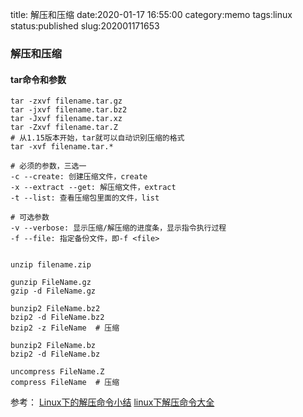 title: 解压和压缩
date:2020-01-17 16:55:00
category:memo
tags:linux
status:published
slug:202001171653

### 解压和压缩

#### tar命令和参数

```shell
tar -zxvf filename.tar.gz  
tar -jxvf filename.tar.bz2  
tar -Jxvf filename.tar.xz
tar -Zxvf filename.tar.Z
# 从1.15版本开始，tar就可以自动识别压缩的格式
tar -xvf filename.tar.*
```

```shell
# 必须的参数，三选一
-c --create: 创建压缩文件，create
-x --extract --get: 解压缩文件，extract
-t --list: 查看压缩包里面的文件，list

# 可选参数
-v --verbose: 显示压缩/解压缩的进度条，显示指令执行过程
-f --file: 指定备份文件，即-f <file>
```

```shell

unzip filename.zip

gunzip FileName.gz
gzip -d FileName.gz

bunzip2 FileName.bz2
bzip2 -d FileName.bz2
bzip2 -z FileName  # 压缩

bunzip2 FileName.bz
bzip2 -d FileName.bz

uncompress FileName.Z
compress FileName  # 压缩

```


参考：
[Linux下的解压命令小结](https://www.cnblogs.com/cursorhu/p/5891699.html)
[linux下解压命令大全](https://www.cnblogs.com/eoiioe/archive/2008/09/20/1294681.html)
